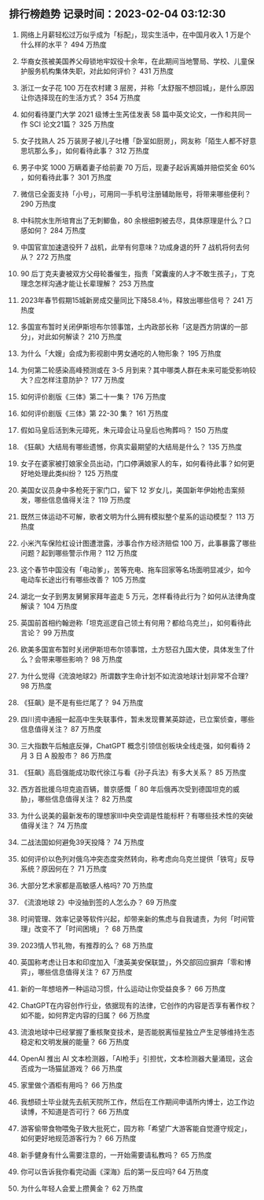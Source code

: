
## 排行榜趋势 记录时间：2023-02-04 03:12:30
  
  1. 网络上月薪轻松过万似乎成为「标配」，现实生活中，在中国月收入 1 万是个什么样的水平？ 494 万热度
    
  2. 华裔女孩被美国养父母锁地牢奴役十余年，在此期间当地警局、学校、儿童保护服务机构集体失职，对此如何评价？ 431 万热度
    
  3. 浙江一女子花 100 万在农村建 3 层房，并称「太舒服不想回城」，是什么原因让你选择现在的生活方式？ 354 万热度
    
  4. 如何看待厦门大学 2021 级博士生芮佳发表 58 篇中英文论文，一作和共同一作 SCI 论文21篇？ 325 万热度
    
  5. 女子找熟人 25 万装房子被儿子吐槽「卧室如厨房」，网友称「陌生人都不好意思坑那么多」，如何看待此事？ 312 万热度
    
  6. 男子中奖 1000 万瞒着妻子给前妻 70 万后，现妻子起诉离婚并赔偿奖金 60% ，如何看待此事？ 301 万热度
    
  7. 微信已全面支持「小号」，可用同一手机号注册辅助账号，将带来哪些便利？ 290 万热度
    
  8. 中科院水生所培育出了无刺鲫鱼，80 余根细刺被去尽，具体原理是什么？口感如何？ 284 万热度
    
  9. 中国官宣加速退役歼 7 战机，此举有何意味？功成身退的歼 7 战机将何去何从？ 272 万热度
    
  10. 90 后丁克夫妻被双方父母轮番催生，指责「窝囊废的人才不敢生孩子」，丁克理念怎样沟通才能让长辈理解？ 253 万热度
    
  11. 2023年春节假期15城新房成交量同比下降58.4％，释放出哪些信号？ 241 万热度
    
  12. 多国宣布暂时关闭伊斯坦布尔领事馆，土内政部长称「这是西方阴谋的一部分」，对此如何解读？ 210 万热度
    
  13. 为什么「大嫂」会成为影视剧中男女通吃的人物形象？ 195 万热度
    
  14. 为何第二轮感染高峰预测或在 3-5 月到来？其中哪类人群在未来可能受影响较大？应怎样注意防护？ 177 万热度
    
  15. 如何评价剧版《三体》第二十一集？ 176 万热度
    
  16. 如何评价剧版《三体》第 22-30 集？ 161 万热度
    
  17. 假如马皇后活到朱元璋死，朱元璋会让马皇后也殉葬吗？ 150 万热度
    
  18. 《狂飙》大结局有哪些遗憾，你真实最期望的大结局是什么？ 135 万热度
    
  19. 女子在婆家被打娘家全员出动，门口停满娘家人的车，如何看待此事？如何更好地处理此类纠纷？ 125 万热度
    
  20. 美国女议员身中多枪死于家门口，留下 12 岁女儿，美国新年伊始枪击案频发，哪些信息值得关注？ 119 万热度
    
  21. 既然三体运动不可解，歌者文明为什么拥有模拟整个星系的运动模型？ 113 万热度
    
  22. 小米汽车保险杠设计图遭泄露，涉事合作方经济赔偿 100 万，此事暴露了哪些问题？起到哪些警示作用？ 112 万热度
    
  23. 这个春节中国没有「电动爹」，苦等充电、拖车回家等名场面明显减少，如今电动车长途出行有哪些改善？ 105 万热度
    
  24. 湖北一女子到男友舅舅家拜年盗走 5 万元，怎样看待此行为？如何从法律角度解读？ 104 万热度
    
  25. 英国前首相约翰逊称「坦克巡逻自己领土有何用？都给乌克兰」，如何看待此言论？ 99 万热度
    
  26. 欧美多国宣布暂时关闭伊斯坦布尔领事馆，土方怒召九国大使，具体发生了什么？会带来哪些影响？ 98 万热度
    
  27. 为什么觉得《流浪地球2》所谓数字生命计划不如流浪地球计划非常不合理? 98 万热度
    
  28. 《狂飙》是不是有些烂尾了？ 94 万热度
    
  29. 四川资中通报一起高中生失联事件，暂未发现曹某英踪迹，已立案侦查，哪些信息值得关注？ 87 万热度
    
  30. 三大指数午后触底反弹，ChatGPT 概念引领信创板块全线走强，如何看待 2 月 3 日 A 股股市？ 86 万热度
    
  31. 《狂飙》高启强能成功取代徐江与看《孙子兵法》有多大关系？ 85 万热度
    
  32. 西方首批援乌坦克逾百辆，普京感慨「 80 年后俄再次受到德国坦克的威胁」，哪些信息值得关注？ 82 万热度
    
  33. 为什么说美的最新发布的理想家Ⅲ中央空调是性能标杆？有哪些技术性的突破值得关注？ 74 万热度
    
  34. 二战法国如何避免39天投降？ 74 万热度
    
  35. 如何评价以色列对俄乌冲突态度突然转向，称考虑向乌克兰提供「铁穹」反导系统？原因何在？ 71 万热度
    
  36. 大部分艺术家都是高敏感人格吗? 70 万热度
    
  37. 《流浪地球 2》中没抽到签的人怎么办？ 69 万热度
    
  38. 时间管理、效率记录等软件兴起，却带来新的焦虑与自我谴责，为何「时间管理」改变不了「时间困境」？ 68 万热度
    
  39. 2023情人节礼物，有推荐的么？ 68 万热度
    
  40. 英国称考虑让日本和印度加入「澳英美安保联盟」，外交部回应摒弃「零和博弈」，哪些信息值得关注？ 67 万热度
    
  41. 新的一年想培养一种运动习惯，什么运动让你受益良多？ 66 万热度
    
  42. ChatGPT在内容创作行业，依据现有的法律，它创作的内容是否享有著作权？如不能，如何界定内容的归属？ 66 万热度
    
  43. 流浪地球中已经掌握了重核聚变技术，是否能脱离恒星独立产生足够维持生态稳定和文明发展的能量？ 66 万热度
    
  44. OpenAI 推出 AI 文本检测器，「AI枪手」引担忧，文本检测器大量涌现，这会否成为一场猫鼠游戏？ 66 万热度
    
  45. 家里做个酒柜有用吗？ 66 万热度
    
  46. 我想硕士毕业就先去航天院所工作，然后在工作期间申请所内博士，边工作边读博，不知道是否可行？ 66 万热度
    
  47. 游客偷带食物喂兔子致大批死亡，园方称「希望广大游客能自觉遵守规定」，如何更好地规范游客行为？ 66 万热度
    
  48. 新手健身有什么需要注意的，一开始需要请私教吗？ 65 万热度
    
  49. 你可以告诉我你看完动画《深海》后的第一反应吗? 64 万热度
    
  50. 为什么年轻人会爱上攒黄金？ 62 万热度
    